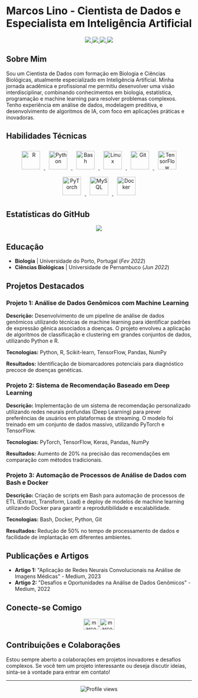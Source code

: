 # Marcos Lino - Cientista de Dados e Especialista em Inteligência Artificial

<div align="center">
  <a href="https://www.linkedin.com/in/marcosfl/">
    <img src="https://img.shields.io/badge/LinkedIn-0077B5?style=flat-square&logo=linkedin&logoColor=white"/>
  </a>
  <a href="https://github.com/marcosflino">
    <img src="https://img.shields.io/badge/GitHub-181717?style=flat-square&logo=github&logoColor=white"/>
  </a>
  <a href="https://kaggle.com/marcosflino">
    <img src="https://img.shields.io/badge/Kaggle-20BEFF?style=flat-square&logo=kaggle&logoColor=white"/>
  </a>
  <a href="https://medium.com/marcosflino">
    <img src="https://img.shields.io/badge/Medium-12100E?style=flat-square&logo=medium&logoColor=white"/>
  </a>
</div>

## Sobre Mim

Sou um Cientista de Dados com formação em Biologia e Ciências Biológicas, atualmente especializado em Inteligência Artificial. Minha jornada acadêmica e profissional me permitiu desenvolver uma visão interdisciplinar, combinando conhecimentos em biologia, estatística, programação e machine learning para resolver problemas complexos. Tenho experiência em análise de dados, modelagem preditiva, e desenvolvimento de algoritmos de IA, com foco em aplicações práticas e inovadoras.

## Habilidades Técnicas

<div align="center">  
  <a href="https://www.r-project.org/" target="_blank">
    <img style="margin: 10px" src="https://profilinator.rishav.dev/skills-assets/r.svg" alt="R" height="50" />
  </a>  
  <a href="https://www.python.org/" target="_blank">
    <img style="margin: 10px" src="https://profilinator.rishav.dev/skills-assets/python-original.svg" alt="Python" height="50" />
  </a>  
  <a href="https://www.gnu.org/software/bash/" target="_blank">
    <img style="margin: 10px" src="https://profilinator.rishav.dev/skills-assets/gnu_bash-icon.svg" alt="Bash" height="50" />
  </a>  
  <a href="https://www.linux.org/" target="_blank">
    <img style="margin: 10px" src="https://profilinator.rishav.dev/skills-assets/linux-original.svg" alt="Linux" height="50" />
  </a>  
  <a href="https://github.com/" target="_blank">
    <img style="margin: 10px" src="https://profilinator.rishav.dev/skills-assets/git-scm-icon.svg" alt="Git" height="50" />
  </a>  
  <a href="https://www.tensorflow.org/" target="_blank">
    <img style="margin: 10px" src="https://profilinator.rishav.dev/skills-assets/tensorflow-icon.svg" alt="TensorFlow" height="50" />
  </a>  
  <a href="https://pytorch.org/" target="_blank">
    <img style="margin: 10px" src="https://profilinator.rishav.dev/skills-assets/pytorch-icon.svg" alt="PyTorch" height="50" />
  </a>  
  <a href="https://www.mysql.com/" target="_blank">
    <img style="margin: 10px" src="https://profilinator.rishav.dev/skills-assets/mysql-original-wordmark.svg" alt="MySQL" height="50" />
  </a>  
  <a href="https://www.docker.com/" target="_blank">
    <img style="margin: 10px" src="https://profilinator.rishav.dev/skills-assets/docker-original-wordmark.svg" alt="Docker" height="50" />
  </a>  
</div>

## Estatísticas do GitHub

<div align="center">
  <img src="https://github-readme-stats.vercel.app/api?username=marcosflino&show_icons=true&count_private=true&hide_border=true" align="center" />
</div>

## Educação

- **Biologia** | Universidade do Porto, Portugal (_Fev 2022_)
- **Ciências Biológicas** | Universidade de Pernambuco (_Jun 2022_)

## Projetos Destacados

### Projeto 1: Análise de Dados Genômicos com Machine Learning

**Descrição:** Desenvolvimento de um pipeline de análise de dados genômicos utilizando técnicas de machine learning para identificar padrões de expressão gênica associados a doenças. O projeto envolveu a aplicação de algoritmos de classificação e clustering em grandes conjuntos de dados, utilizando Python e R.

**Tecnologias:** Python, R, Scikit-learn, TensorFlow, Pandas, NumPy

**Resultados:** Identificação de biomarcadores potenciais para diagnóstico precoce de doenças genéticas.

### Projeto 2: Sistema de Recomendação Baseado em Deep Learning

**Descrição:** Implementação de um sistema de recomendação personalizado utilizando redes neurais profundas (Deep Learning) para prever preferências de usuários em plataformas de streaming. O modelo foi treinado em um conjunto de dados massivo, utilizando PyTorch e TensorFlow.

**Tecnologias:** PyTorch, TensorFlow, Keras, Pandas, NumPy

**Resultados:** Aumento de 20% na precisão das recomendações em comparação com métodos tradicionais.

### Projeto 3: Automação de Processos de Análise de Dados com Bash e Docker

**Descrição:** Criação de scripts em Bash para automação de processos de ETL (Extract, Transform, Load) e deploy de modelos de machine learning utilizando Docker para garantir a reprodutibilidade e escalabilidade.

**Tecnologias:** Bash, Docker, Python, Git

**Resultados:** Redução de 50% no tempo de processamento de dados e facilidade de implantação em diferentes ambientes.

## Publicações e Artigos

- **Artigo 1:** "Aplicação de Redes Neurais Convolucionais na Análise de Imagens Médicas" - Medium, 2023
- **Artigo 2:** "Desafios e Oportunidades na Análise de Dados Genômicos" - Medium, 2022

## Conecte-se Comigo

<div align="center">
  <a href="https://kaggle.com/marcosflino" target="blank">
    <img align="center" src="https://raw.githubusercontent.com/rahuldkjain/github-profile-readme-generator/master/src/images/icons/Social/kaggle.svg" alt="marcosflino" height="30" width="40" />
  </a>
  <a href="https://medium.com/marcosflino" target="blank">
    <img align="center" src="https://raw.githubusercontent.com/rahuldkjain/github-profile-readme-generator/master/src/images/icons/Social/medium.svg" alt="marcosflino" height="30" width="40" />
  </a>
</div>

## Contribuições e Colaborações

Estou sempre aberto a colaborações em projetos inovadores e desafios complexos. Se você tem um projeto interessante ou deseja discutir ideias, sinta-se à vontade para entrar em contato!

---

<div align="center">
  <img src="https://komarev.com/ghpvc/?username=marcosflino&style=flat-square" alt="Profile views" />
</div>
